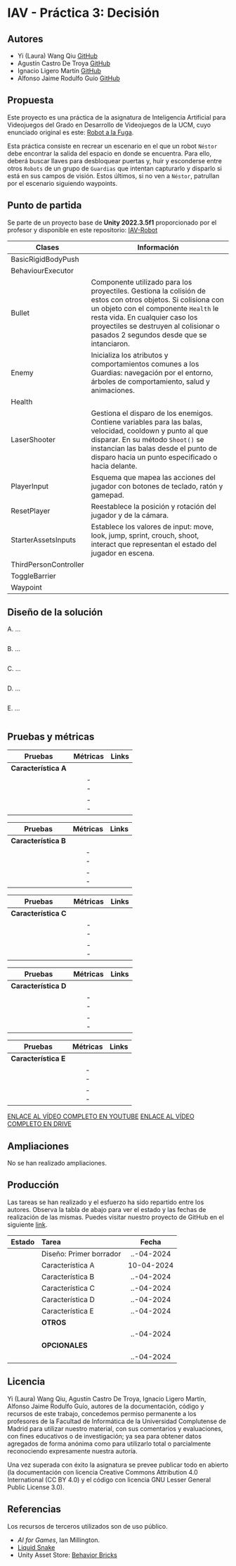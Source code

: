 # IAV - Práctica 3: Decisión

## Autores
- Yi (Laura) Wang Qiu [GitHub](https://github.com/LauraWangQiu)
- Agustín Castro De Troya [GitHub](https://github.com/AgusCDT)
- Ignacio Ligero Martín [GitHub](https://github.com/theligero)
- Alfonso Jaime Rodulfo Guío [GitHub](https://github.com/ARodulfo)

## Propuesta
Este proyecto es una práctica de la asignatura de Inteligencia Artificial para Videojuegos del Grado en Desarrollo de Videojuegos de la UCM, cuyo enunciado original es este: [Robot a la Fuga](https://narratech.com/es/inteligencia-artificial-para-videojuegos/decision/robot-a-la-fuga/).

Esta práctica consiste en recrear un escenario en el que un robot `Néstor` debe encontrar la salida del espacio en donde se encuentra. Para ello, deberá buscar llaves para desbloquear puertas y, huir y esconderse entre otros `Robots` de un grupo de `Guardias` que intentan capturarlo y disparlo si está en sus campos de visión. Estos últimos, si no ven a `Néstor`, patrullan por el escenario siguiendo waypoints.

## Punto de partida

Se parte de un proyecto base de **Unity 2022.3.5f1** proporcionado por el profesor y disponible en este repositorio: [IAV-Robot](https://github.com/Narratech/IAV-Robot)

| Clases | Información |
| - | - |
| BasicRigidBodyPush | |
| BehaviourExecutor | |
| Bullet | Componente utilizado para los proyectiles. Gestiona la colisión de estos con otros objetos. Si colisiona con un objeto con el componente `Health` le resta vida. En cualquier caso los proyectiles se destruyen al colisionar o pasados 2 segundos desde que se intanciaron. |
| Enemy | Inicializa los atributos y comportamientos comunes a los Guardias: navegación por el entorno, árboles de comportamiento, salud y animaciones. |
| Health | |
| LaserShooter | Gestiona el disparo de los enemigos. Contiene variables para las balas, velocidad, cooldown y punto al que disparar. En su método `Shoot()` se instancian las balas desde el punto de disparo hacia un punto especificado o hacia delante. |
| PlayerInput | Esquema que mapea las acciones del jugador con botones de teclado, ratón y gamepad. |
| ResetPlayer | Reestablece la posición y rotación del jugador y de la cámara. |
| StarterAssetsInputs | Establece los valores de input: move, look, jump, sprint, crouch, shoot, interact que representan el estado del jugador en escena. |
| ThirdPersonController | |
| ToggleBarrier | |
| Waypoint | |

## Diseño de la solución

A. ...

```pseudo

```

B. ...

```pseudo

```

C. ...

```pseudo

```

D. ...

```pseudo

```

E. ...

```pseudo

```

## Pruebas y métricas

| Pruebas | Métricas | Links |
|:-:|:-:|:-:|
| **Característica A** | | |
|  | - <br> - | []() |
|  | - <br> - | []() |

| Pruebas | Métricas | Links |
|:-:|:-:|:-:|
| **Característica B** | | |
|  | - <br> - | []() |
|  | - <br> - | []() |

| Pruebas | Métricas | Links |
|:-:|:-:|:-:|
| **Característica C** | | |
|  | - <br> - | []() |
|  | - <br> - | []() |

| Pruebas | Métricas | Links |
|:-:|:-:|:-:|
| **Característica D** | | |
|  | - <br> - | []() |
|  | - <br> - | []() |

| Pruebas | Métricas | Links |
|:-:|:-:|:-:|
| **Característica E** | | |
|  | - <br> - | []() |
|  | - <br> - | []() |

[ENLACE AL VÍDEO COMPLETO EN YOUTUBE]()
[ENLACE AL VÍDEO COMPLETO EN DRIVE]()

## Ampliaciones

No se han realizado ampliaciones.

## Producción

Las tareas se han realizado y el esfuerzo ha sido repartido entre los autores. Observa la tabla de abajo para ver el estado y las fechas de realización de las mismas. Puedes visitar nuestro proyecto de GitHub en el siguiente [link](https://github.com/orgs/IAV24-G02/projects/3/).

| Estado  |  Tarea  |  Fecha  |  
|:-:|:--|:-:|
|  | Diseño: Primer borrador | ..-04-2024 |
|  | Característica A | 10-04-2024 |
|  | Característica B | ..-04-2024 |
|  | Característica C | ..-04-2024 |
|  | Característica D | ..-04-2024 |
|  | Característica E | ..-04-2024 |
|  |  **OTROS**  | |
|  |  | ..-04-2024 |
|  |  **OPCIONALES**  | |
|  |  | ..-04-2024 |

## Licencia

Yi (Laura) Wang Qiu, Agustín Castro De Troya, Ignacio Ligero Martín, Alfonso Jaime Rodulfo Guío, autores de la documentación, código y recursos de este trabajo, concedemos permiso permanente a los profesores de la Facultad de Informática de la Universidad Complutense de Madrid para utilizar nuestro material, con sus comentarios y evaluaciones, con fines educativos o de investigación; ya sea para obtener datos agregados de forma anónima como para utilizarlo total o parcialmente reconociendo expresamente nuestra autoría.

Una vez superada con éxito la asignatura se prevee publicar todo en abierto (la documentación con licencia Creative Commons Attribution 4.0 International (CC BY 4.0) y el código con licencia GNU Lesser General Public License 3.0).

## Referencias

Los recursos de terceros utilizados son de uso público.

- *AI for Games*, Ian Millington.
- [Liquid Snake](https://ceur-ws.org/Vol-3305/paper7.pdf)
- Unity Asset Store: [Behavior Bricks](https://assetstore.unity.com/packages/tools/visual-scripting/behavior-bricks-74816)
